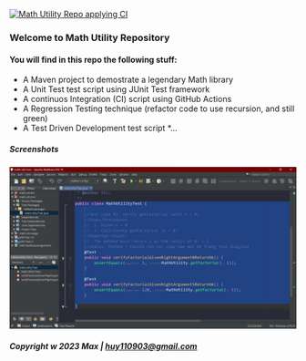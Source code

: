 [![Math Utility Repo applying CI](https://github.com/MaxH2k3/math-util-mvn/actions/workflows/math-util-ci-maven.yml/badge.svg)](https://github.com/MaxH2k3/math-util-mvn/actions/workflows/math-util-ci-maven.yml)

### Welcome to Math Utility Repository

#### You will find in this repo the following stuff:

* A Maven project to demostrate a legendary Math library
* A Unit Test test script using JUnit Test framework
* A continuos Integration (CI) script using GitHub Actions
* A Regression Testing technique (refactor code to use recursion, and still green)
* A Test Driven Development test script
*...

##### Screenshots
![JUnit test script](https://github.com/MaxH2k3/math-util-mvn/blob/main/screenshots/test%20script%20with%20junit.png)

##### Copyright &#119; 2023 Max | huy110903@gmail.com